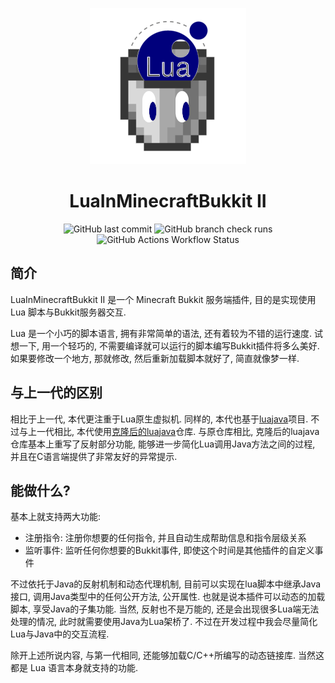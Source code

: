 <p align="center">
    <img src="docs/logo.png" alt="logo"/>
</p>
<p align="center">
    <h1 align="center">LuaInMinecraftBukkit II</h1>
</p>
<p align="center">
    <img src="https://img.shields.io/github/last-commit/SmileYik/LuaInMinecraftBukkitII?style=flat-square" alt="GitHub last commit"/>
    <img src="https://img.shields.io/github/check-runs/SmileYik/LuaInMinecraftBukkitII/master?style=flat-square" alt="GitHub branch check runs"/>
    <img src="https://img.shields.io/github/actions/workflow/status/SmileYik/LuaInMinecraftBukkitII/gradle.yml?style=flat-square" alt="GitHub Actions Workflow Status"/>
</p>

## 简介

LuaInMinecraftBukkit II 是一个 Minecraft Bukkit 服务端插件, 目的是实现使用 Lua 脚本与Bukkit服务器交互.

Lua 是一个小巧的脚本语言, 拥有非常简单的语法, 还有着较为不错的运行速度. 
试想一下, 用一个轻巧的, 不需要编译就可以运行的脚本编写Bukkit插件将多么美好. 
如果要修改一个地方, 那就修改, 然后重新加载脚本就好了, 简直就像梦一样.

## 与上一代的区别

相比于上一代, 本代更注重于Lua原生虚拟机. 同样的, 本代也基于[luajava](https://github.com/jasonsantos/luajava)项目.
不过与上一代相比, 本代使用[克隆后的luajava](https://github.com/SmileYik/luajava)仓库. 与原仓库相比, 克隆后的luajava仓库基本上重写了反射部分功能, 能够进一步简化Lua调用Java方法之间的过程, 并且在C语言端提供了非常友好的异常提示.

## 能做什么?

基本上就支持两大功能:

+ 注册指令: 注册你想要的任何指令, 并且自动生成帮助信息和指令层级关系
+ 监听事件: 监听任何你想要的Bukkit事件, 即使这个时间是其他插件的自定义事件

不过依托于Java的反射机制和动态代理机制, 目前可以实现在lua脚本中继承Java接口,
调用Java类型中的任何公开方法, 公开属性. 也就是说本插件可以动态的加载脚本, 
享受Java的子集功能. 当然, 反射也不是万能的, 还是会出现很多Lua端无法处理的情况, 
此时就需要使用Java为Lua架桥了. 不过在开发过程中我会尽量简化Lua与Java中的交互流程.

除开上述所说内容, 与第一代相同, 还能够加载C/C++所编写的动态链接库. 当然这都是
Lua 语言本身就支持的功能.

